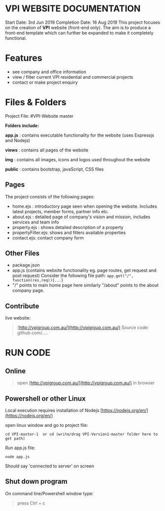 
# VPI WEBSITE DOCUMENTATION


Start Date: 3rd Jun 2019
Completion Date: 16 Aug 2019
This project focuses on the creation of **VPI** website (front-end only). The aim is to produce a front-end template which can further be expanded to make it completely functional.

# Features
- see company and office information 
- view / filter current VPI residential and commercial projects
- contact or make project enquiry

# Files & Folders

Project File:
#VPI-Website master

  **Folders include:**

**app.js** : contains executable functionality for the website (uses Expressjs and Nodejs)

**views**  : contains all pages of the website  

**img**    : contains all images, icons and logos used throughout the website

**public** : contains bootstrap, javaScript, CSS files     

## Pages

The project consists of the following pages:

- home.ejs : introductory page seen when opening the website. Includes latest projects, member forms, partner info etc. 
- about.ejs : detailed page of company's vision and mission, includes services and team info
- property.ejs : shows detailed description of a property
- propertyFilter.ejs: shows and filters available properties
- contact.ejs: contact company form

## Other Files
- package.json
- app.js (contains website functionality eg. page routes, get request and post request)
Consider the following file path:
``app.get("/", function(res,req)){...}``
- "/" points to main home page here similarly "/about" points to the about company page.

## Contribute
live website: 
> [http://vpigroup.com.au/](http://vpigroup.com.au/)
Source code: github.com/.....  



# RUN CODE

## Online
> open  [http://vpigroup.com.au/](http://vpigroup.com.au/) in browser

## Powershell or other Linux
Local execution requires installation of Nodejs [https://nodejs.org/en/](https://nodejs.org/en/)

open linux window and go to project file:

    cd VPI-master-1  or cd (write/drag VPI-Version1-master folder here to get path)

Run app.js file:

    node app.js

Should say 'connected to server' on screen
## Shut down program
On command line/Powershell window type:
>press Ctrl + c 




